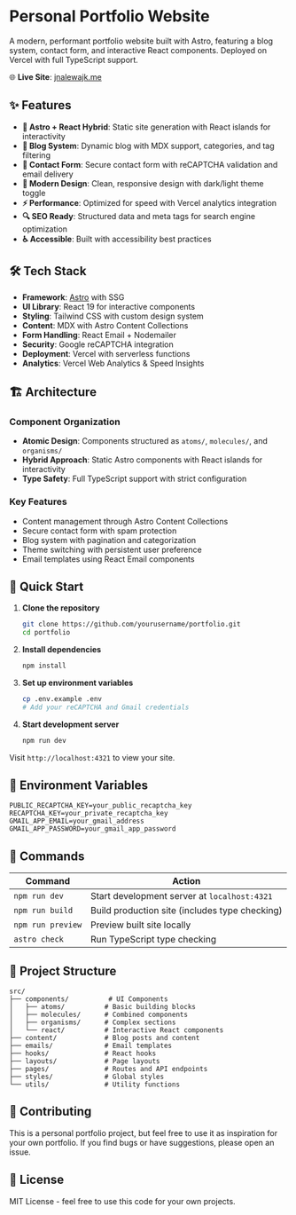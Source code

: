 # Personal Portfolio Website

A modern, performant portfolio website built with Astro, featuring a blog system, contact form, and interactive React components. Deployed on Vercel with full TypeScript support.

🌐 **Live Site**: [jnalewajk.me](https://jnalewajk.me)

## ✨ Features

- **🚀 Astro + React Hybrid**: Static site generation with React islands for interactivity
- **📝 Blog System**: Dynamic blog with MDX support, categories, and tag filtering
- **📧 Contact Form**: Secure contact form with reCAPTCHA validation and email delivery
- **🎨 Modern Design**: Clean, responsive design with dark/light theme toggle
- **⚡ Performance**: Optimized for speed with Vercel analytics integration
- **🔍 SEO Ready**: Structured data and meta tags for search engine optimization
- **♿ Accessible**: Built with accessibility best practices

## 🛠️ Tech Stack

- **Framework**: [Astro](https://astro.build/) with SSG
- **UI Library**: React 19 for interactive components
- **Styling**: Tailwind CSS with custom design system
- **Content**: MDX with Astro Content Collections
- **Form Handling**: React Email + Nodemailer
- **Security**: Google reCAPTCHA integration
- **Deployment**: Vercel with serverless functions
- **Analytics**: Vercel Web Analytics & Speed Insights

## 🏗️ Architecture

### Component Organization
- **Atomic Design**: Components structured as `atoms/`, `molecules/`, and `organisms/`
- **Hybrid Approach**: Static Astro components with React islands for interactivity
- **Type Safety**: Full TypeScript support with strict configuration

### Key Features
- Content management through Astro Content Collections
- Secure contact form with spam protection
- Blog system with pagination and categorization
- Theme switching with persistent user preference
- Email templates using React Email components

## 🚀 Quick Start

1. **Clone the repository**
   ```bash
   git clone https://github.com/yourusername/portfolio.git
   cd portfolio
   ```

2. **Install dependencies**
   ```bash
   npm install
   ```

3. **Set up environment variables**
   ```bash
   cp .env.example .env
   # Add your reCAPTCHA and Gmail credentials
   ```

4. **Start development server**
   ```bash
   npm run dev
   ```

Visit `http://localhost:4321` to view your site.

## 📝 Environment Variables

```env
PUBLIC_RECAPTCHA_KEY=your_public_recaptcha_key
RECAPTCHA_KEY=your_private_recaptcha_key
GMAIL_APP_EMAIL=your_gmail_address
GMAIL_APP_PASSWORD=your_gmail_app_password
```

## 🧞 Commands

| Command | Action |
|---------|--------|
| `npm run dev` | Start development server at `localhost:4321` |
| `npm run build` | Build production site (includes type checking) |
| `npm run preview` | Preview built site locally |
| `astro check` | Run TypeScript type checking |

## 📁 Project Structure

```
src/
├── components/          # UI Components
│   ├── atoms/          # Basic building blocks
│   ├── molecules/      # Combined components
│   ├── organisms/      # Complex sections
│   └── react/          # Interactive React components
├── content/            # Blog posts and content
├── emails/             # Email templates
├── hooks/              # React hooks
├── layouts/            # Page layouts
├── pages/              # Routes and API endpoints
├── styles/             # Global styles
└── utils/              # Utility functions
```

## 🤝 Contributing

This is a personal portfolio project, but feel free to use it as inspiration for your own portfolio. If you find bugs or have suggestions, please open an issue.

## 📄 License

MIT License - feel free to use this code for your own projects.
